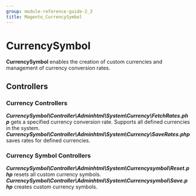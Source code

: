 ```yaml
---
group: module-reference-guide-2_3
title: Magento_CurrencySymbol
---
```


# CurrencySymbol

**CurrencySymbol** enables the creation of custom currencies and management of currency conversion rates.

## Controllers

### Currency Controllers
***CurrencySymbol\Controller\Adminhtml\System\Currency\FetchRates.php*** gets a specified currency conversion rate.
Supports all defined currencies in the system.
***CurrencySymbol\Controller\Adminhtml\System\Currency\SaveRates.php*** saves rates for defined currencies.

### Currency Symbol Controllers
***CurrencySymbol\Controller\Adminhtml\System\Currencysymbol\Reset.php*** resets all custom currency symbols.
***CurrencySymbol\Controller\Adminhtml\System\Currencysymbol\Save.php*** creates custom currency symbols.



